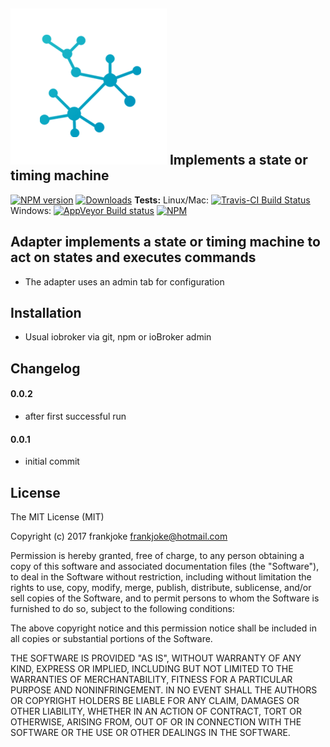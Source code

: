 ![Logo](./admin/statemachine.png) Implements a state or timing machine
---
[![NPM version](http://img.shields.io/npm/v/iobroker.statemachine.svg)](https://www.npmjs.com/package/iobroker.statemachine)
[![Downloads](https://img.shields.io/npm/dm/iobroker.statemachine.svg)](https://www.npmjs.com/package/iobroker.statemachine)
**Tests:** Linux/Mac: [![Travis-CI Build Status](https://travis-ci.org/frankjoke/ioBroker.statemachine.svg?branch=master)](https://travis-ci.org/frankjoke/ioBroker.statemachine)
Windows: [![AppVeyor Build status](https://ci.appveyor.com/api/projects/status/pil6266rrtw6l5c0?svg=true)](https://ci.appveyor.com/project/frankjoke/iobroker-statemachine)
[![NPM](https://nodei.co/npm/iobroker.statemachine.png?downloads=true)](https://nodei.co/npm/iobroker.statemachine/)

## Adapter implements a state or timing machine to act on states and executes commands
* The adapter uses an admin tab for configuration 

## Installation
* Usual iobroker via git, npm or ioBroker admin

## Changelog

#### 0.0.2
* after first successful run

#### 0.0.1
* initial commit

## License
The MIT License (MIT)

Copyright (c) 2017 frankjoke <frankjoke@hotmail.com>

Permission is hereby granted, free of charge, to any person obtaining a copy
of this software and associated documentation files (the "Software"), to deal
in the Software without restriction, including without limitation the rights
to use, copy, modify, merge, publish, distribute, sublicense, and/or sell
copies of the Software, and to permit persons to whom the Software is
furnished to do so, subject to the following conditions:

The above copyright notice and this permission notice shall be included in
all copies or substantial portions of the Software.

THE SOFTWARE IS PROVIDED "AS IS", WITHOUT WARRANTY OF ANY KIND, EXPRESS OR
IMPLIED, INCLUDING BUT NOT LIMITED TO THE WARRANTIES OF MERCHANTABILITY,
FITNESS FOR A PARTICULAR PURPOSE AND NONINFRINGEMENT. IN NO EVENT SHALL THE
AUTHORS OR COPYRIGHT HOLDERS BE LIABLE FOR ANY CLAIM, DAMAGES OR OTHER
LIABILITY, WHETHER IN AN ACTION OF CONTRACT, TORT OR OTHERWISE, ARISING FROM,
OUT OF OR IN CONNECTION WITH THE SOFTWARE OR THE USE OR OTHER DEALINGS IN
THE SOFTWARE.